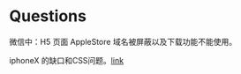 # Questions

微信中：H5 页面 AppleStore 域名被屏蔽以及下载功能不能使用。

iphoneX 的缺口和CSS问题。[link](https://www.w3cplus.com/css/the-notch-and-css.html)
